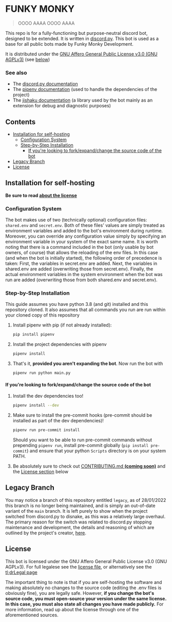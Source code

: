 # FUNKY MONKY

> OOOO AAAA OOOO AAAA

This repo is for a fully-functioning but purpose-neutral discord bot, designed to be extended. It is written in [discord.py](https://github.com/Rapptz/discord.py/). This bot is used as a base for all public bots made by Funky Monky Development.

It is distributed under the [GNU Affero General Public License v3.0 (GNU AGPLv3)](LICENSE) (see [below](#license))

### See also

- The [discord.py documentation](https://discordpy.readthedocs.io/)
- The [pipenv documentation](https://pipenv.pypa.io/) (used to handle the dependencies of the project)
- The [jishaku documentation](https://jishaku.readthedocs.io/) (a library used by the bot mainly as an extension for debug and diagnostic purposes)

## Contents

- [Installation for self-hosting](#installation-for-self-hosting)
  - [Configuration System](#configuration-system)
  - [Step-by-Step Installation](#step-by-step-installation)
    - [If you're looking to fork/expand/change the source code of the bot](#if-youre-looking-to-forkexpandchange-the-source-code-of-the-bot)
- [Legacy Branch](#legacy-branch)
- [License](#license)

## Installation for self-hosting

**Be sure to read [about the license](#license)**

### Configuration System

The bot makes use of two (technically optional) configuration files: `shared.env` and `secret.env`. Both of these files' values are simply treated as environment variables and added to the bot's environment during runtime. Moreover, you can override any configuration value simply by specifying an environment variable in your system of the exact same name. It is worth noting that there is a command included in the bot (only usable by bot owners, of course) that allows the reloading of the env files. In this case (and when the bot is initially started), the following order of precedence is taken: First, the variables in secret.env are added. Next, the variables in shared.env are added (overwriting those from secret.env). Finally, the actual environment variables in the system environment when the bot was run are added (overwriting those from both shared.env and secret.env).

### Step-by-Step Installation

This guide assumes you have python 3.8 (and git) installed and this repository cloned. It also assumes that all commands you run are run within your cloned copy of this repository

1. Install pipenv with pip (if not already installed):

   ```bash
   pip install pipenv
   ```

2. Install the project dependencies with pipenv

   ```bash
   pipenv install
   ```

3. That's it, **provided you aren't expanding the bot**. Now run the bot with

   ```bash
   pipenv run python main.py
   ```

#### If you're looking to fork/expand/change the source code of the bot

1. Install the dev dependencies too!

   ```bash
   pipenv install --dev
   ```

2. Make sure to install the pre-commit hooks (pre-commit should be installed as part of the dev dependencies)!

   ```bash
   pipenv run pre-commit install
   ```

   Should you want to be able to run pre-commit commands without prepending `pipenv run`, install pre-commit globally (`pip install pre-commit`) and ensure that your python `Scripts` directory is on your system PATH.

3. Be absolutely sure to check out [CONTRIBUTING.md **(coming soon)**](CONTRIBUTING.md) and the [License section](#license) below

## Legacy Branch

You may notice a branch of this repository entitled `legacy`, as of 28/01/2022 this branch is no longer being maintained, and is simply an out-of-date variant of the `main` branch. It is left purely to show when the project switched from discord.py to disnake, as this was a relatively large overhaul. The primary reason for the switch was related to discord.py stopping maintenance and development, the details and reasoning of which are outlined by the project's creator, [here](https://gist.github.com/Rapptz/4a2f62751b9600a31a0d3c78100287f1).

## License

This bot is licensed under the GNU Affero General Public License v3.0 (GNU AGPLv3). For full legalese see the [license file](LICENSE), or alternatively see the [tl;drLegal page](<https://tldrlegal.com/license/gnu-affero-general-public-license-v3-(agpl-3.0)>)

The important thing to note is that if you are self-hosting the software and making absolutely no changes to the source code (editing the .env files is obviously fine), you are legally safe. However, **if you change the bot's source code, you must open-source your version under the same license. In this case, you must also state all changes you have made publicly.** For more information, read up about the license through one of the aforementioned sources.
